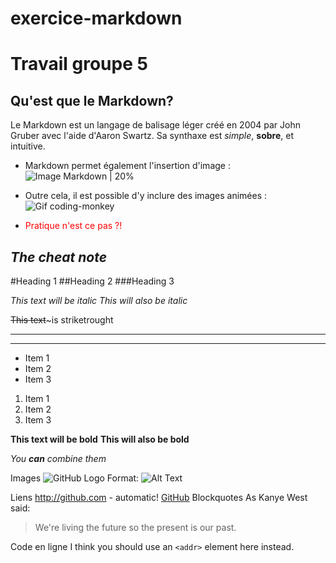 # exercice-markdown
# Travail groupe 5

## Qu'est que le Markdown?

Le Markdown est un langage de balisage léger créé en 2004 par John Gruber avec l'aide d'Aaron Swartz. Sa synthaxe est *simple*, **sobre**, et intuitive.

* Markdown permet également l'insertion d'image :
![Image Markdown | 20%](https://i.pinimg.com/originals/c4/a6/db/c4a6db3cba16fc150e3db76ca3c326d2.png )


* Outre cela, il est possible d'y inclure des images animées : 
![Gif coding-monkey](https://media1.giphy.com/media/QNFhOolVeCzPQ2Mx85/giphy-downsized.gif)

* <span style="color: red"> Pratique n'est ce pas ?! </span>

## **_The cheat note_**

<!-- Headings -->
#Heading 1
##Heading 2
###Heading 3

<!-- Italics-->
*This text will be italic*
_This will also be italic_

<!-- Striketrought -->
~~This text~~~is striketrought

<!-- Horizontal Rule -->
---
___
<!-- UL -->
* Item 1
* Item 2
* Item 3

<!-- OL -->
1. Item 1
2. Item 2
3. Item 3

**This text will be bold**
__This will also be bold__

_You **can** combine them_

Images
![GitHub Logo](/images/logo.png)
Format: ![Alt Text](url)

Liens
http://github.com - automatic!
[GitHub](http://github.com)
Blockquotes
As Kanye West said:

> We're living the future so
> the present is our past.

Code en ligne
I think you should use an
`<addr>` element here instead.

